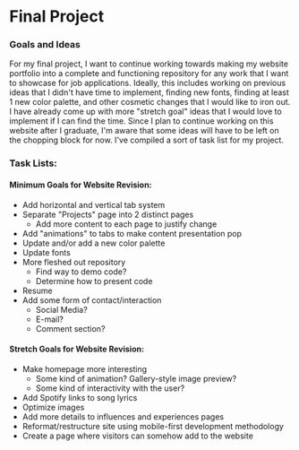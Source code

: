 # Final Project

### Goals and Ideas
For my final project, I want to continue working towards making my website portfolio into a complete and functioning repository for any work that I want to showcase for job applications. Ideally, this includes working on previous ideas that I didn't have time to implement, finding new fonts, finding at least 1 new color palette, and other cosmetic changes that I would like to iron out. I have already come up with more "stretch goal" ideas that I would love to implement if I can find the time. Since I plan to continue working on this website after I graduate, I'm aware that some ideas will have to be left on the chopping block for now. I've compiled a sort of task list for my project.

### Task Lists:
#### Minimum Goals for Website Revision:
- Add horizontal and vertical tab system
- Separate "Projects" page into 2 distinct pages
  - Add more content to each page to justify change
- Add "animations" to tabs to make content presentation pop
- Update and/or add a new color palette
- Update fonts
- More fleshed out repository
  - Find way to demo code?
  - Determine how to present code
- Resume
- Add some form of contact/interaction
  - Social Media?
  - E-mail?
  - Comment section?

#### Stretch Goals for Website Revision:
- Make homepage more interesting
  - Some kind of animation? Gallery-style image preview?
  - Some kind of interactivity with the user?
- Add Spotify links to song lyrics
- Optimize images
- Add more details to influences and experiences pages
- Reformat/restructure site using mobile-first development methodology
- Create a page where visitors can somehow add to the website
